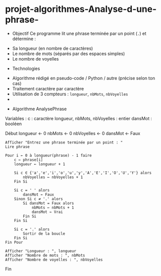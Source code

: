 # projet-algorithmes-Analyse-d-une-phrase-

* Objectif
Ce programme lit une phrase terminée par un point (`.`) et détermine :
- Sa longueur (en nombre de caractères)
- Le nombre de mots (séparés par des espaces simples)
- Le nombre de voyelles

* Technologies
- Algorithme rédigé en pseudo-code / Python / autre (précise selon ton cas)
- Traitement caractère par caractère
- Utilisation de 3 compteurs : `longueur`, `nbMots`, `nbVoyelles`
- 

  * Algorithme AnalysePhrase

Variables :
    c : caractère
    longueur, nbMots, nbVoyelles : entier
    dansMot : booléen

Début
    longueur ← 0
    nbMots ← 0
    nbVoyelles ← 0
    dansMot ← Faux

    Afficher "Entrez une phrase terminée par un point : "
    Lire phrase

    Pour i ← 0 à longueur(phrase) - 1 faire
        c ← phrase[i]
        longueur ← longueur + 1

        Si c ∈ {'a','e','i','o','u','y','A','E','I','O','U','Y'} alors
            nbVoyelles ← nbVoyelles + 1
        Fin Si

        Si c = ' ' alors
            dansMot ← Faux
        Sinon Si c ≠ '.' alors
            Si dansMot = Faux alors
                nbMots ← nbMots + 1
                dansMot ← Vrai
            Fin Si
        Fin Si

        Si c = '.' alors
            Sortir de la boucle
        Fin Si
    Fin Pour

    Afficher "Longueur : ", longueur
    Afficher "Nombre de mots : ", nbMots
    Afficher "Nombre de voyelles : ", nbVoyelles
Fin

